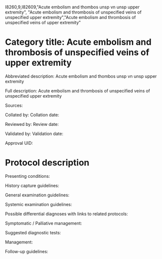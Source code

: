 I8260,9,I82609,"Acute embolism and thombos unsp vn unsp upper extremity", "Acute embolism and thrombosis of unspecified veins of unspecified upper extremity","Acute embolism and thrombosis of unspecified veins of upper extremity"
# Category title: Acute embolism and thrombosis of unspecified veins of upper extremity

Abbreviated description: Acute embolism and thombos unsp vn unsp upper extremity

Full description: Acute embolism and thrombosis of unspecified veins of unspecified upper extremity

Sources:

Collated by:
Collation date:

Reviewed by:
Review date:

Validated by:
Validation date:

Approval UID:

# Protocol description

Presenting conditions:

History capture guidelines:

General examination guidelines:

Systemic examination guidelines:

Possible differential diagnoses with links to related protocols:

Symptomatic / Palliative management:

Suggested diagnostic tests:

Management:

Follow-up guidelines:
